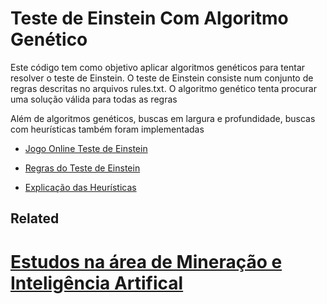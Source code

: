 # Teste de Einstein Com Algoritmo Genético

Este código tem como objetivo aplicar algoritmos genéticos para tentar resolver o teste de Einstein.
O teste de Einstein consiste num conjunto de regras descritas no arquivos rules.txt.
O algoritmo genético tenta procurar uma solução válida para todas as regras

Além de algoritmos genéticos, buscas em largura e profundidade, buscas com heurísticas também foram implementadas

* [Jogo Online Teste de Einstein](https://rachacuca.com.br/teste-de-einstein/)

* [Regras do Teste de Einstein](https://github.com/Haiga/ga_teste_einstein/blob/master/rules.txt)

* [Explicação das Heurísticas](https://github.com/Haiga/ga_teste_einstein/blob/master/info.txt)


## Related

# [Estudos na área de Mineração e Inteligência Artifical](https://github.com/Haiga/Trabalhos/tree/master/Minera%C3%A7%C3%A3o%20e%20IA)
